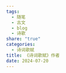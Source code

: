 ```yaml
---
tags:
  - 随笔
  - 古文
  - blog
  - 诗歌
share: "true"
categories:
  - 诗词歌赋
title: 《诗词歌赋》作者
date: 2024-07-20
---
```

